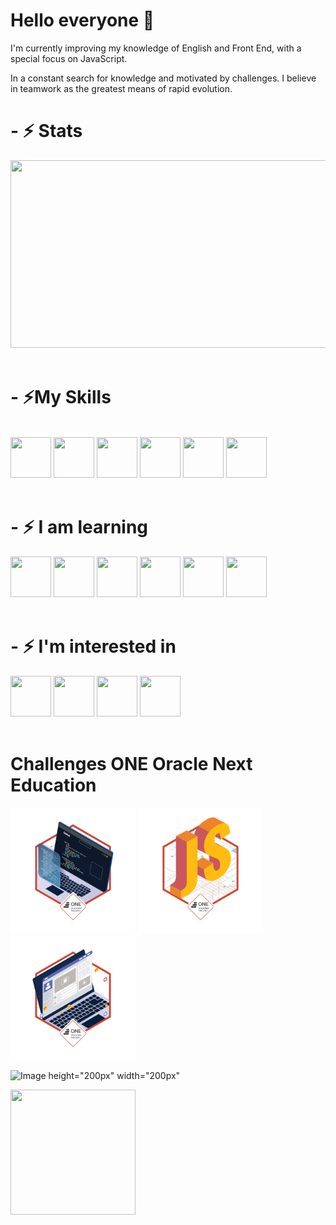 <h1> Hello everyone 👋 </h1>
<p>I'm currently improving my knowledge of English and Front End, with a special focus on JavaScript.</p>
<p>In a constant search for knowledge and motivated by challenges. I believe in teamwork as the greatest means of rapid evolution.</p>
<h1>- ⚡ Stats </h1>

<div>    
  <img height="300px" width="550px" src="https://github-readme-stats.vercel.app/api/top-langs/?username=petersonros&layout=compact&langs_count=7&theme=tokyonight"/>
</div>
<br>
<h1>- ⚡My Skills</h1>
<div><br>
  <img height="65px" width="65px" src="https://cdn.jsdelivr.net/gh/devicons/devicon/icons/html5/html5-original.svg">
  <img height="65px" width="65px" src="https://cdn.jsdelivr.net/gh/devicons/devicon/icons/css3/css3-original.svg">
  <img height="65px" width="65px" src="https://cdn.jsdelivr.net/gh/devicons/devicon/icons/bootstrap/bootstrap-original.svg">
  <img height="65px" width="65px" src="https://cdn.jsdelivr.net/gh/devicons/devicon/icons/git/git-original.svg">
  <img height="65px" width="65px" src="https://cdn.jsdelivr.net/gh/devicons/devicon/icons/vscode/vscode-original.svg">
  <img height="65px" width="65px" src="https://cdn.jsdelivr.net/gh/devicons/devicon/icons/wordpress/wordpress-original.svg">
</div>
<br>
<h1>- ⚡ I am learning</h1>
<div>
  <img height="65px" width="65px" src="https://cdn.jsdelivr.net/gh/devicons/devicon/icons/javascript/javascript-original.svg">
  <img height="65px" width="65px" src="https://cdn.jsdelivr.net/gh/devicons/devicon/icons/typescript/typescript-original.svg">
  <img height="65px" width="65px" src="https://cdn.jsdelivr.net/gh/devicons/devicon/icons/java/java-original.svg">
  <img height="65px" width="65px" src="https://cdn.jsdelivr.net/gh/devicons/devicon/icons/jquery/jquery-original.svg">
  <img height="65px" width="65px" src="https://cdn.jsdelivr.net/gh/devicons/devicon/icons/angularjs/angularjs-original.svg">
  <img height="65px" width="65px" src="https://cdn.jsdelivr.net/gh/devicons/devicon/icons/react/react-original.svg">
</div>
<br>
<h1>- ⚡ I'm interested in</h1>
<div>
  <img height="65px" width="65px" src="https://cdn.jsdelivr.net/gh/devicons/devicon/icons/python/python-original.svg?raw=true">
  <img height="65px" width="65px" src="https://cdn.jsdelivr.net/gh/devicons/devicon/icons/php/php-original.svg?raw=true">
  <img height="65px" width="65px" src="https://cdn.jsdelivr.net/gh/devicons/devicon/icons/nodejs/nodejs-original.svg?raw=true">
  <img height="65px" width="65px" src="https://cdn.jsdelivr.net/gh/devicons/devicon/icons/csharp/csharp-original.svg?raw=true">
</div>
<br>
<h1>Challenges ONE Oracle Next Education</h1>
<div>
  <img height="200px" width="200px" src="./img/cms_files_10224_1644515575BADGE_2.png">
  <img height="200px" width="200px" src="./img/cms_files_10224_1644516322badge.png">
  <img height="200px" width="200px" src="./img/cms_files_10224_1645569241Insignia_3.png">
</div>

![Image height="200px" width="200px"](https://d335luupugsy2.cloudfront.net/cms%2Ffiles%2F10224%2F1645569241Insignia_3.png?utm_campaign=alura_latam_-_challenge_email_projeto_3_br&utm_medium=email&utm_source=RD+Station?raw=true)

  <img height="200px" width="200px" src="https://d335luupugsy2.cloudfront.net/cms%2Ffiles%2F10224%2F1645569241Insignia_3.png?utm_campaign=alura_latam_-_challenge_email_projeto_3_br&utm_medium=email&utm_source=RD+Station?raw=true">